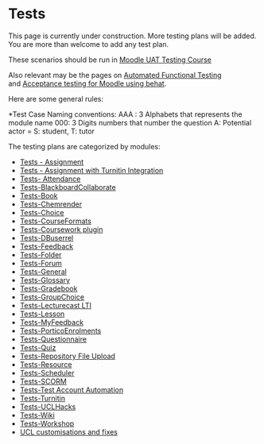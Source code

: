 # Tests

This page is currently under construction. More testing plans will be added. You are more than welcome to add any test plan.

These scenarios should be run in [Moodle UAT Testing Course](https://v243.moodle-uat.ucl.ac.uk/course/view.php?id=15138)

Also relevant may be the pages on [Automated Functional Testing](https://wiki.ucl.ac.uk/display/ISMoodle/Automated+Functional+Testing) and [Acceptance testing for Moodle using behat](Acceptance_testing_for_Moodle_using_behat).

Here are some general rules:

\*Test Case Naming conventions:
AAA : 3 Alphabets that represents the module name
000: 3 Digits numbers that number the question
A: Potential actor = S: student, T: tutor

The testing plans are categorized by modules:

-   [Tests - Assignment](Tests_-_Assignment)
-   [Tests - Assignment with Turnitin Integration](Tests_-_Assignment_with_Turnitin_Integration)
-   [Tests- Attendance](Tests-_Attendance)
-   [Tests-BlackboardCollaborate](Tests-BlackboardCollaborate)
-   [Tests-Book](Tests-Book)
-   [Tests-Chemrender](Tests-Chemrender)
-   [Tests-Choice](Tests-Choice)
-   [Tests-CourseFormats](Tests-CourseFormats)
-   [Tests-Coursework plugin](Tests-Coursework_plugin)
-   [Tests-DBuserrel](Tests-DBuserrel)
-   [Tests-Feedback](Tests-Feedback)
-   [Tests-Folder](Tests-Folder)
-   [Tests-Forum](Tests-Forum)
-   [Tests-General](Tests-General)
-   [Tests-Glossary](Tests-Glossary)
-   [Tests-Gradebook](Tests-Gradebook)
-   [Tests-GroupChoice](Tests-GroupChoice)
-   [Tests-Lecturecast LTI](Tests-Lecturecast_LTI)
-   [Tests-Lesson](Tests-Lesson)
-   [Tests-MyFeedback](Tests-MyFeedback)
-   [Tests-PorticoEnrolments](Tests-PorticoEnrolments)
-   [Tests-Questionnaire](Tests-Questionnaire)
-   [Tests-Quiz](Tests-Quiz)
-   [Tests-Repository File Upload](Tests-Repository_File_Upload)
-   [Tests-Resource](Tests-Resource)
-   [Tests-Scheduler](Tests-Scheduler)
-   [Tests-SCORM](Tests-SCORM)
-   [Tests-Test Account Automation](Tests-Test_Account_Automation)
-   [Tests-Turnitin](Tests-Turnitin)
-   [Tests-UCLHacks](Tests-UCLHacks)
-   [Tests-Wiki](Tests-Wiki)
-   [Tests-Workshop](Tests-Workshop)
-   [UCL customisations and fixes](UCL_customisations_and_fixes)

